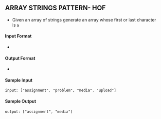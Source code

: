 ## **ARRAY STRINGS PATTERN- HOF**

- Given an array of strings generate an array whose first or last character is `a` 

#### **Input Format**

-

#### **Output Format**

- 

#### **Sample Input**
    input: ["assignment", "problem", "media", "upload"]

#### **Sample Output**
    output: ["assignment", "media"]

